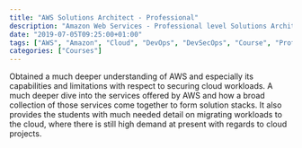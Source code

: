 ```yaml
---
title: "AWS Solutions Architect - Professional"
description: "Amazon Web Services - Professional level Solutions Architect"
date: "2019-07-05T09:25:00+01:00"
tags: ["AWS", "Amazon", "Cloud", "DevOps", "DevSecOps", "Course", "Professional"]
categories: ["Courses"]
---
```


Obtained a much deeper understanding of AWS and especially its capabilities and limitations with respect to securing cloud workloads. A much deeper dive into the services offered by AWS and how a broad collection of those services come together to form solution stacks. It also provides the students with much needed detail on migrating workloads to the cloud, where there is still high demand at present with regards to cloud projects.
